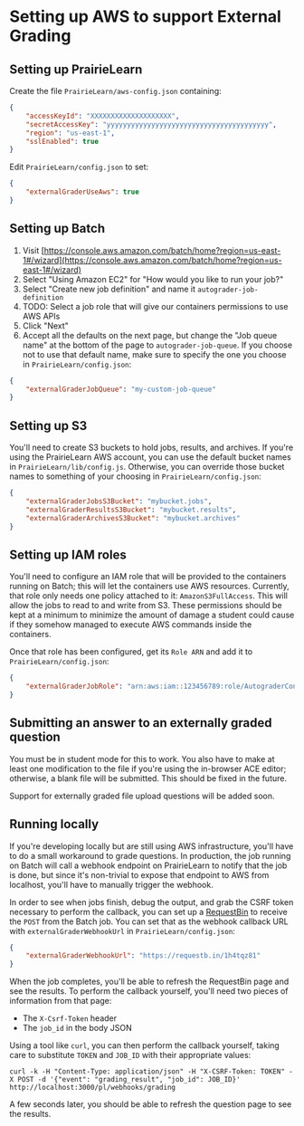 # Setting up AWS to support External Grading

## Setting up PrairieLearn

Create the file `PrairieLearn/aws-config.json` containing:

```json
{
    "accessKeyId": "XXXXXXXXXXXXXXXXXXXX",
    "secretAccessKey": "yyyyyyyyyyyyyyyyyyyyyyyyyyyyyyyyyyyyyyyy",
    "region": "us-east-1",
    "sslEnabled": true
}
```

Edit `PrairieLearn/config.json` to set:

```json
{
    "externalGraderUseAws": true
}
```

## Setting up Batch

1. Visit [https://console.aws.amazon.com/batch/home?region=us-east-1#/wizard](https://console.aws.amazon.com/batch/home?region=us-east-1#/wizard)
2. Select "Using Amazon EC2" for "How would you like to run your job?"
3. Select "Create new job definition" and name it `autograder-job-definition`
4. TODO: Select a job role that will give our containers permissions to use AWS APIs
5. Click "Next"
6. Accept all the defaults on the next page, but change the "Job queue name" at the bottom of the page to `autograder-job-queue`. If you choose not to use that default name, make sure to specify the one you choose in `PrairieLearn/config.json`:

```json
{
    "externalGraderJobQueue": "my-custom-job-queue"
}
```

## Setting up S3

You'll need to create S3 buckets to hold jobs, results, and archives. If you're using the PrairieLearn AWS account, you can use the default bucket names in `PrairieLearn/lib/config.js`. Otherwise, you can override those bucket names to something of your choosing in `PrairieLearn/config.json`:

```json
{
    "externalGraderJobsS3Bucket": "mybucket.jobs",
    "externalGraderResultsS3Bucket": "mybucket.results",
    "externalGraderArchivesS3Bucket": "mybucket.archives"
}
```

## Setting up IAM roles

You'll need to configure an IAM role that will be provided to the containers running on Batch; this will let the containers use AWS resources. Currently, that role only needs one policy attached to it: `AmazonS3FullAccess`. This will allow the jobs to read to and write from S3. These permissions should be kept at a minimum to minimize the amount of damage a student could cause if they somehow managed to execute AWS commands inside the containers.

Once that role has been configured, get its `Role ARN` and add it to `PrairieLearn/config.json`:

```json
{
    "externalGraderJobRole": "arn:aws:iam::123456789:role/AutograderContainer"
}
```

## Submitting an answer to an externally graded question

You must be in student mode for this to work. You also have to make at least one modification to the file if you're using the in-browser ACE editor; otherwise, a blank file will be submitted. This should be fixed in the future.

Support for externally graded file upload questions will be added soon.

## Running locally

If you're developing locally but are still using AWS infrastructure, you'll have to do a small workaround to grade questions. In production, the job running on Batch will call a webhook endpoint on PrairieLearn to notify that the job is done, but since it's non-trivial to expose that endpoint to AWS from localhost, you'll have to manually trigger the webhook.

In order to see when jobs finish, debug the output, and grab the CSRF token necessary to perform the callback, you can set up a [RequestBin](https://requestb.in/) to receive the `POST` from the Batch job. You can set that as the webhook callback URL with `externalGraderWebhookUrl` in `PrairieLearn/config.json`:

```json
{
    "externalGraderWebhookUrl": "https://requestb.in/1h4tqz81"
}
```

When the job completes, you'll be able to refresh the RequestBin page and see the results. To perform the callback yourself, you'll need two pieces of information from that page:

* The `X-Csrf-Token` header
* The `job_id` in the body JSON

Using a tool like `curl`, you can then perform the callback yourself, taking care to substitute `TOKEN` and `JOB_ID` with their appropriate values:

```
curl -k -H "Content-Type: application/json" -H "X-CSRF-Token: TOKEN" -X POST -d '{"event": "grading_result", "job_id": JOB_ID}' http://localhost:3000/pl/webhooks/grading
```

A few seconds later, you should be able to refresh the question page to see the results.
